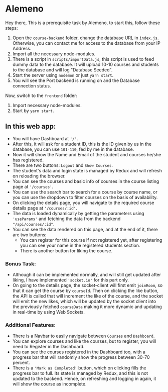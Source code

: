 # Alemeno

Hey there, This is a prerequisite task by Alemeno, to start this, follow these steps:

1. Open the `course-backend` folder, change the database URL in `index.js`. Otherwise, you can contact me for access to the database from your IP Address.
2. Import all the necessary node-modules.
3. There is a script in `scripts/importData.js`, this script is used to feed dummy data to the database. It will upload 10-10 courses and students to the database and will log "Database Seeded".
4. Start the server using `nodemon` or just `yarn start`.
5. You will see the Port backend is running on and the Database connection status.

Now, switch to the `frontend` folder:
1. Import necessary node-modules.
2. Start by `yarn start`.

## In this web app:

- You will have Dashboard at `'/'`.
- After this, it will ask for a student ID, this is the ID given by us in the database, you can use `101-110`, fed by me in the database.
- Now it will show the Name and Email of the student and courses he/she has registered.
- There are two buttons: `Logout` and `Show Courses`.
- The student's data and login state is managed by Redux and will refresh on reloading the browser.
- You can see the courses and basic info of courses in the course listing page at `'/courses'`.
- You can use the search bar to search for a course by course name, or you can use the dropdown to filter courses on the basis of availability.
- On clicking the details page, you will navigate to the required course details page at `'/courses/:id'`.
- The data is loaded dynamically by getting the parameters using `'useParams'` and fetching the data from the backend `"/api/courses/:id"`.
- You can see the data rendered on this page, and at the end of it, there are two buttons:
  - You can register for this course if not registered yet, after registering you can see your name in the registered students section.
  - There is another button for liking the course.

### Bonus Task:

- Although it can be implemented normally, and will still get updated after liking, I have implemented `'socket.io'` for this part only.
- On going to the details page, the socket-client will first emit `joinRoom`, so that it can get the course by `courseId`. Then on clicking the like button, the API is called that will increment the like of the course, and the socket will emit the new likes, which will be updated by the socket client into the previously fetched `courseData` making it more dynamic and updating in real-time by using Web Sockets.

### Additional Features:

- There is a Navbar to easily navigate between `Courses` and `Dashboard`.
- You can explore courses and like the courses, but to register, you will need to Register in the Dashboard.
- You can see the courses registered in the Dashboard too, with a progress bar that will randomly show the progress between 30-70 percent.
- There is a `'Mark as Completed'` button, which on clicking fills the progress bar to full. Its state is managed by Redux, and this is not updated to the backend. Hence, on refreshing and logging in again, it will show the course as incomplete.
